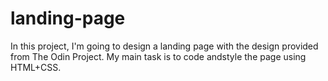 # landing-page

In this project, I'm going to design a landing page with the design provided from The Odin Project. My main task is to code andstyle the page using HTML+CSS.